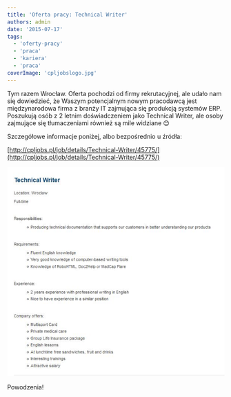 ```yaml
---
title: 'Oferta pracy: Technical Writer'
authors: admin
date: '2015-07-17'
tags:
  - 'oferty-pracy'
  - 'praca'
  - 'kariera'
  - 'praca'
coverImage: 'cpljobslogo.jpg'
---
```


Tym razem Wrocław. Oferta pochodzi od firmy rekrutacyjnej, ale udało nam się
dowiedzieć, że Waszym potencjalnym nowym pracodawcą jest międzynarodowa firma z
branży IT zajmująca się produkcją systemów ERP. Poszukują osób z 2 letnim
doświadczeniem jako Technical Writer, ale osoby zajmujące się tłumaczeniami
również są mile widziane 😊

<!--truncate-->

Szczegółowe informacje poniżej, albo bezpośrednio u źródła:

[http://cpljobs.pl/job/details/Technical-Writer/45775/](http://cpljobs.pl/job/details/Technical-Writer/45775/)

![cpljobsofertatechnicalwriter](images/cpljobsofertatechnicalwriter.jpg)

Powodzenia!
